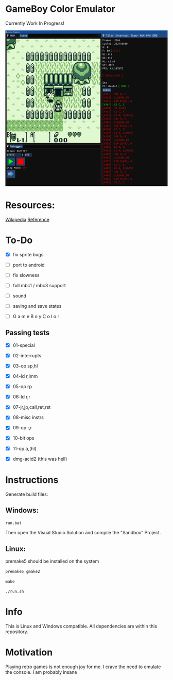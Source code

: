 # GameBoy Color Emulator

Currently Work In Progress!

<img src="screenshot.png"></a>
# Resources:
<a href="https://en.wikipedia.org/wiki/Game_Boy_Color">Wikipedia</a>
<a href="https://gbdev.io/pandocs/Specifications.html">Reference</a>

# To-Do
- [X] fix sprite bugs
- [ ] port to android
- [ ] fix slowness
- [ ] full mbc1 / mbc3 support
- [ ] sound
- [ ] saving and save states

- [ ] G a m e B o y C o l o r
## Passing tests
- [X] 01-special
- [X] 02-interrupts
- [X] 03-op sp,hl
- [X] 04-ld r,imm
- [X] 05-op rp
- [X] 06-ld r,r
- [X] 07-jr,jp,call,ret,rst
- [X] 08-misc instrs
- [X] 09-op r,r
- [X] 10-bit ops
- [X] 11-op a,(hl)

- [X] dmg-acid2 (this was hell)
 
# Instructions

Generate build files:

## Windows:

```run.bat```

Then open the Visual Studio Solution and compile the "Sandbox" Project.

## Linux:

premake5 should be installed on the system

```premake5 gmake2```

```make```

```./run.sh```

# Info
This is Linux and Windows compatible. All dependencies are within this repository.

# Motivation
Playing retro games is not enough joy for me. I crave the need to emulate the console. I am probably insane
